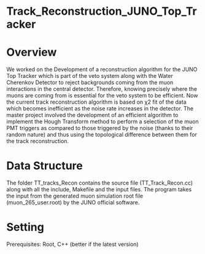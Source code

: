 # Track_Reconstruction_JUNO_Top_Tracker

# Overview
We worked on the Development of a reconstruction algorithm for the
JUNO Top Tracker which is part of the veto system along with the Water Cherenkov
Detector to reject backgrounds coming from the muon interactions in the central detector.
Therefore, knowing precisely where the muons are coming from is essential
for the veto system to be efficient. Now the current track reconstruction algorithm is
based on χ2 fit of the data which becomes inefficient as the noise rate increases in the
detector. The master project involved the development of an efficient algorithm to implement
the Hough Transform method to perform a selection of the muon PMT triggers
as compared to those triggered by the noise (thanks to their random nature) and thus
using the topological difference between them for the track reconstruction. 

# Data Structure
The folder TT_tracks_Recon contains the source file (TT_Track_Recon.cc) along with all the include, Makefile and the input files. The program takes the input from the generated muon simulation root file (muon_265_user.root) by the JUNO official software.

# Setting
Prerequisites: Root, C++ (better if the latest version)
